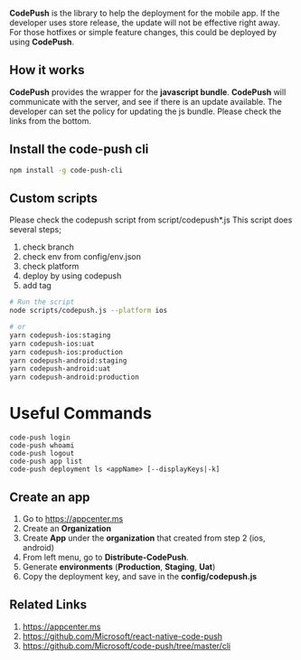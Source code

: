 **CodePush** is the library to help the deployment for the mobile app. 
If the developer uses store release, the update will not be effective right away.
For those hotfixes or simple feature changes, this could be deployed by using **CodePush**.

## How it works

**CodePush** provides the wrapper for the **javascript bundle**. **CodePush** will communicate with the server, and see if there is an update available. The developer can set the policy for updating the js bundle. Please check the links from the bottom.

## Install the code-push cli 

```bash
npm install -g code-push-cli
```

## Custom scripts

Please check the codepush script from script/codepush*.js
This script does several steps;

1. check branch
2. check env from config/env.json
3. check platform
4. deploy by using codepush 
5. add tag

```bash
# Run the script
node scripts/codepush.js --platform ios

# or 
yarn codepush-ios:staging
yarn codepush-ios:uat
yarn codepush-ios:production
yarn codepush-android:staging
yarn codepush-android:uat
yarn codepush-android:production
```

# Useful Commands

```
code-push login
code-push whoami
code-push logout
code-push app list
code-push deployment ls <appName> [--displayKeys|-k]
```

## Create an app 

1. Go to https://appcenter.ms
2. Create an **Organization**
3. Create **App** under the **organization** that created from step 2 (ios, android) 
4. From left menu, go to **Distribute-CodePush**.
5. Generate **environments** (**Production**, **Staging**, **Uat**)
4. Copy the deployment key, and save in the **config/codepush.js**

## Related Links

1. https://appcenter.ms
2. https://github.com/Microsoft/react-native-code-push
3. https://github.com/Microsoft/code-push/tree/master/cli

